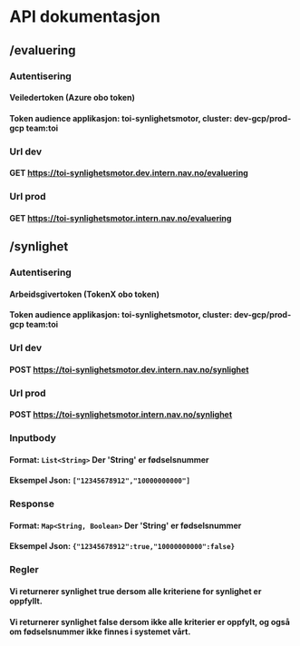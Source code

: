 # API dokumentasjon

## /evaluering
### Autentisering
#### Veiledertoken (Azure obo token)
#### Token audience applikasjon: toi-synlighetsmotor, cluster: dev-gcp/prod-gcp team:toi
### Url dev
#### GET https://toi-synlighetsmotor.dev.intern.nav.no/evaluering
### Url prod
#### GET https://toi-synlighetsmotor.intern.nav.no/evaluering

## /synlighet
### Autentisering
#### Arbeidsgivertoken (TokenX obo token)
#### Token audience applikasjon: toi-synlighetsmotor, cluster: dev-gcp/prod-gcp team:toi 
### Url dev
#### POST https://toi-synlighetsmotor.dev.intern.nav.no/synlighet
### Url prod
#### POST https://toi-synlighetsmotor.intern.nav.no/synlighet
### Inputbody
#### Format: ```List<String>``` Der 'String' er fødselsnummer
#### Eksempel Json: ```["12345678912","10000000000"]```
### Response
#### Format: ```Map<String, Boolean>``` Der 'String' er fødselsnummer
#### Eksempel Json: ```{"12345678912":true,"10000000000":false}```
### Regler
#### Vi returnerer synlighet true dersom alle kriteriene for synlighet er oppfyllt.
#### Vi returnerer synlighet false dersom ikke alle kriterier er oppfylt, og også om fødselsnummer ikke finnes i systemet vårt.

